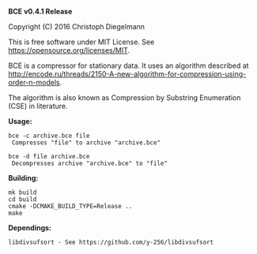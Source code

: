 **BCE v0.4.1 Release**

Copyright (C) 2016  Christoph Diegelmann

This is free software under MIT License. See https://opensource.org/licenses/MIT.

BCE is a compressor for stationary data. It uses an algorithm described at http://encode.ru/threads/2150-A-new-algorithm-for-compression-using-order-n-models.

The algorithm is also known as Compression by Substring Enumeration (CSE) in literature.

**Usage:**

    bce -c archive.bce file
     Compresses "file" to archive "archive.bce"

    bce -d file archive.bce
     Decompresses archive "archive.bce" to "file"

**Building:**

    mk build
    cd build
    cmake -DCMAKE_BUILD_TYPE=Release ..
    make

**Dependings:**

    libdivsufsort - See https://github.com/y-256/libdivsufsort
